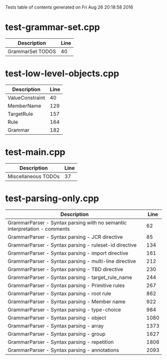 Tests table of contents generated on Fri Aug 26 20:18:58 2016

# test-grammar-set.cpp
| Description | Line |
|-------------|------|
| GrammarSet TODOS | 40 |

# test-low-level-objects.cpp
| Description | Line |
|-------------|------|
| ValueConstraint | 40 |
| MemberName | 129 |
| TargetRule | 157 |
| Rule | 164 |
| Grammar | 182 |

# test-main.cpp
| Description | Line |
|-------------|------|
| Miscellaneous TODOs | 37 |

# test-parsing-only.cpp
| Description | Line |
|-------------|------|
| GrammarParser - Syntax parsing with no semantic interpretation - comments | 62 |
| GrammarParser - Syntax parsing - JCR directive | 85 |
| GrammarParser - Syntax parsing - ruleset-id directive | 134 |
| GrammarParser - Syntax parsing - import directive | 161 |
| GrammarParser - Syntax parsing - multi-line directive | 212 |
| GrammarParser - Syntax parsing - TBD directive | 230 |
| GrammarParser - Syntax parsing - target_rule_name | 244 |
| GrammarParser - Syntax parsing - Primitive rules | 267 |
| GrammarParser - Syntax parsing - root rule | 862 |
| GrammarParser - Syntax parsing - Member name | 922 |
| GrammarParser - Syntax parsing - type-choice | 984 |
| GrammarParser - Syntax parsing - object | 1080 |
| GrammarParser - Syntax parsing - array | 1373 |
| GrammarParser - Syntax parsing - group | 1627 |
| GrammarParser - Syntax parsing - repetition | 1806 |
| GrammarParser - Syntax parsing - annotations | 2093 |
